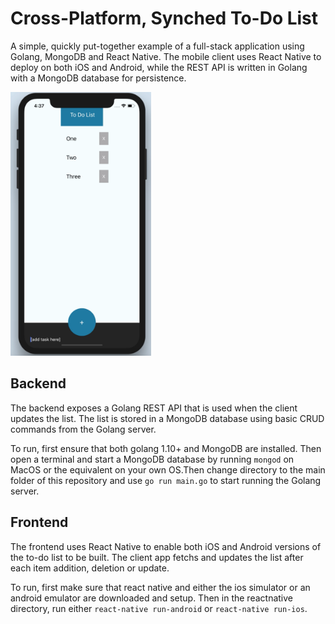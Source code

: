 # Cross-Platform, Synched To-Do List

A simple, quickly put-together example of a full-stack application using Golang, MongoDB and React Native. The mobile client uses React Native to deploy on both iOS and Android, while the REST API is written in Golang with a MongoDB database for persistence. 

<img src="img/todolist-img.png" width="225">

## Backend

The backend exposes a Golang REST API that is used when the client updates the list. The list is stored in a MongoDB database using basic CRUD commands from the Golang server. 

To run, first ensure that both golang 1.10+ and MongoDB are installed. Then open a terminal and start a MongoDB database by running `mongod` on MacOS or the equivalent on your own OS.Then change directory to the main folder of this repository and use `go run main.go` to start running the Golang server. 


## Frontend

The frontend uses React Native to enable both iOS and Android versions of the to-do list to be built. The client app fetchs and updates the list after each item addition, deletion or update.

To run, first make sure that react native and either the ios simulator or an android emulator are downloaded and setup. Then in the reactnative directory, run either `react-native run-android` or `react-native run-ios`.

